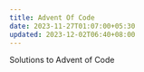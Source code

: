 ```yaml
---
title: Advent Of Code
date: 2023-11-27T01:07:00+05:30
updated: 2023-12-02T06:40+08:00
---
```


Solutions to Advent of Code
